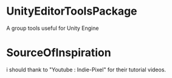 # UnityEditorToolsPackage
A group tools useful for Unity Engine

# SourceOfInspiration
i should thank to "Youtube : Indie-Pixel" for their tutorial videos.
